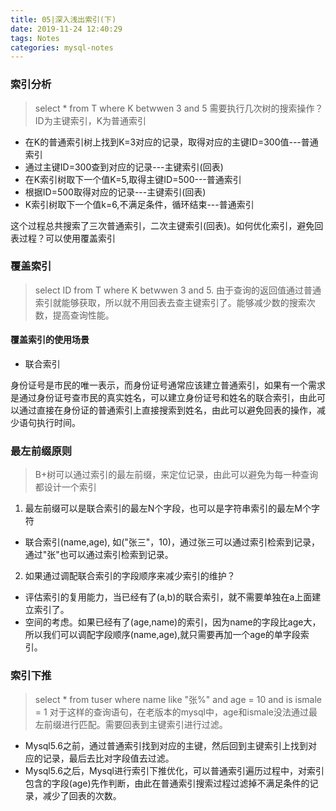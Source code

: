 ```yaml
---
title: 05|深入浅出索引(下)
date: 2019-11-24 12:40:29
tags: Notes
categories: mysql-notes 
---
```


### 索引分析

> select * from T where K betwwen 3 and 5 需要执行几次树的搜索操作？ ID为主键索引，K为普通索引

+ 在K的普通索引树上找到K=3对应的记录，取得对应的主键ID=300值---普通索引
+ 通过主键ID=300查到对应的记录---主键索引(回表)
+ 在K索引树取下一个值K=5,取得主键ID=500---普通索引
+ 根据ID=500取得对应的记录---主键索引(回表)
+ K索引树取下一个值k=6,不满足条件，循环结束---普通索引

这个过程总共搜索了三次普通索引，二次主键索引(回表)。如何优化索引，避免回表过程？可以使用覆盖索引

### 覆盖索引

> select ID from T where K betwwen 3 and 5. 由于查询的返回值通过普通索引就能够获取，所以就不用回表去查主键索引了。能够减少数的搜索次数，提高查询性能。

#### 覆盖索引的使用场景

+ 联合索引

身份证号是市民的唯一表示，而身份证号通常应该建立普通索引，如果有一个需求是通过身份证号查市民的真实姓名，可以建立身份证号和姓名的联合索引，由此可以通过直接在身份证的普通索引上直接搜索到姓名，由此可以避免回表的操作，减少语句执行时间。

### 最左前缀原则

> B+树可以通过索引的最左前缀，来定位记录，由此可以避免为每一种查询都设计一个索引

1. 最左前缀可以是联合索引的最左N个字段，也可以是字符串索引的最左M个字符
+ 联合索引(name,age), 如("张三"，10)，通过张三可以通过索引检索到记录，通过"张"也可以通过索引检索到记录。

2. 如果通过调配联合索引的字段顺序来减少索引的维护？

+ 评估索引的复用能力，当已经有了(a,b)的联合索引，就不需要单独在a上面建立索引了。
+ 空间的考虑。如果已经有了(age,name)的索引，因为name的字段比age大，所以我们可以调配字段顺序(name,age),就只需要再加一个age的单字段索引。

### 索引下推

> select * from tuser where name like "张%" and age = 10 and is ismale = 1 对于这样的查询语句，在老版本的mysql中，age和ismale没法通过最左前缀进行匹配。需要回表到主键索引进行过滤。

+ Mysql5.6之前，通过普通索引找到对应的主键，然后回到主键索引上找到对应的记录，最后去比对字段值去过滤。
+ Mysql5.6之后，Mysql进行索引下推优化，可以普通索引遍历过程中，对索引包含的字段(age)先作判断，由此在普通索引搜索过程过滤掉不满足条件的记录，减少了回表的次数。






